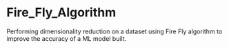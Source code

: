 # Fire_Fly_Algorithm
Performing dimensionality reduction on a dataset using Fire Fly algorithm to improve the accuracy of a ML model built.
